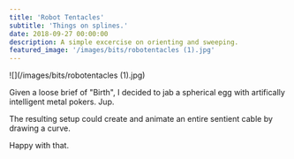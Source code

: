 ```yaml
---
title: 'Robot Tentacles'
subtitle: 'Things on splines.'
date: 2018-09-27 00:00:00
description: A simple excercise on orienting and sweeping.
featured_image: '/images/bits/robotentacles (1).jpg'
---
```


![](/images/bits/robotentacles (1).jpg)

Given a loose brief of "Birth", I decided to jab a spherical egg with artifically intelligent metal pokers. Jup.

The resulting setup could create and animate an entire sentient cable by drawing a curve.

Happy with that.

